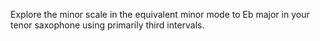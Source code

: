 Explore the minor scale in the equivalent minor mode to Eb major in your tenor saxophone using primarily third intervals.